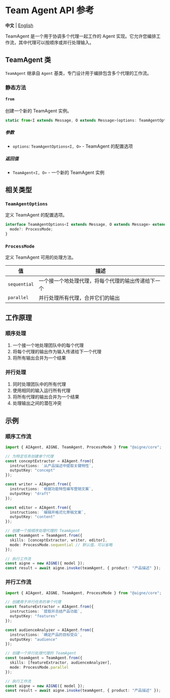 # Team Agent API 参考

**中文** | [English](./team-agent-api.md)

TeamAgent 是一个用于协调多个代理一起工作的 Agent 实现。它允许您编排工作流，其中代理可以按顺序或并行处理输入。

## TeamAgent 类

`TeamAgent` 继承自 `Agent` 基类，专门设计用于编排包含多个代理的工作流。

### 静态方法

#### `from`

创建一个新的 TeamAgent 实例。

```typescript
static from<I extends Message, O extends Message>(options: TeamAgentOptions<I, O>): TeamAgent<I, O>
```

##### 参数

- `options`: `TeamAgentOptions<I, O>` - TeamAgent 的配置选项

##### 返回值

- `TeamAgent<I, O>` - 一个新的 TeamAgent 实例

## 相关类型

### `TeamAgentOptions`

定义 TeamAgent 的配置选项。

```typescript
interface TeamAgentOptions<I extends Message, O extends Message> extends AgentOptions<I, O> {
  mode?: ProcessMode;
}
```

### `ProcessMode`

定义 TeamAgent 可用的处理方法。

| 值 | 描述 |
|-------|-------------|
| `sequential` | 一个接一个地处理代理，将每个代理的输出传递给下一个 |
| `parallel` | 并行处理所有代理，合并它们的输出 |

## 工作原理

### 顺序处理

1. 一个接一个地处理团队中的每个代理
2. 将每个代理的输出作为输入传递给下一个代理
3. 将所有输出合并为一个结果

### 并行处理

1. 同时处理团队中的所有代理
2. 使用相同的输入运行所有代理
3. 将所有代理的输出合并为一个结果
4. 处理输出之间的潜在冲突

## 示例

### 顺序工作流

```typescript
import { AIAgent, AIGNE, TeamAgent, ProcessMode } from "@aigne/core";

// 为特定任务创建单个代理
const conceptExtractor = AIAgent.from({
  instructions: `从产品描述中提取关键特性`,
  outputKey: "concept"
});

const writer = AIAgent.from({
  instructions: `根据功能特性编写营销文案`,
  outputKey: "draft"
});

const editor = AIAgent.from({
  instructions: `编辑并格式化草稿文案`,
  outputKey: "content"
});

// 创建一个按顺序处理代理的 TeamAgent
const teamAgent = TeamAgent.from({
  skills: [conceptExtractor, writer, editor],
  mode: ProcessMode.sequential // 默认值，可以省略
});

// 执行工作流
const aigne = new AIGNE({ model });
const result = await aigne.invoke(teamAgent, { product: "产品描述" });
```

### 并行工作流

```typescript
import { AIAgent, AIGNE, TeamAgent, ProcessMode } from "@aigne/core";

// 创建用于并行任务的单个代理
const featureExtractor = AIAgent.from({
  instructions: `提取并总结产品功能`,
  outputKey: "features"
});

const audienceAnalyzer = AIAgent.from({
  instructions: `确定产品的目标受众`,
  outputKey: "audience"
});

// 创建一个并行处理代理的 TeamAgent
const teamAgent = TeamAgent.from({
  skills: [featureExtractor, audienceAnalyzer],
  mode: ProcessMode.parallel
});

// 执行工作流
const aigne = new AIGNE({ model });
const result = await aigne.invoke(teamAgent, { product: "产品描述" });
